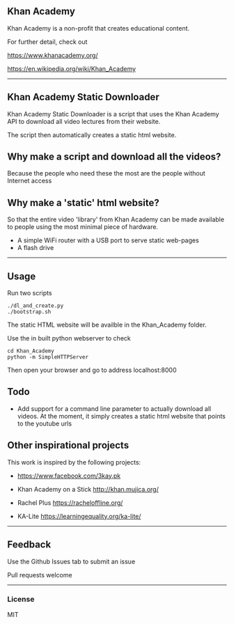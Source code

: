 ## Khan Academy ##

Khan Academy is a non-profit that creates educational content.

For further detail, check out

https://www.khanacademy.org/

https://en.wikipedia.org/wiki/Khan_Academy

---
## Khan Academy Static Downloader ##

Khan Academy Static Downloader is a script that uses the Khan Academy API to download all video lectures from their website.

The script then automatically creates a static html website.

## Why make a script and download all the videos? ##

Because the people who need these the most are the people without Internet access

## Why make a 'static' html website? ##

So that the entire video 'library' from Khan Academy can be made available to people using the most minimal piece of hardware.
- A simple WiFi router with a USB port to serve static web-pages
- A flash drive

---

## Usage ## 

Run two scripts

	./dl_and_create.py
	./bootstrap.sh

The static HTML website will be availble in the Khan_Academy folder.

Use the in built python webserver to check

	cd Khan_Academy
	python -m SimpleHTTPServer

Then open your browser and go to address localhost:8000

## Todo ##

- Add support for a command line parameter to actually download all videos.
  At the moment, it simply creates a static html website that points to the youtube urls

## Other inspirational projects ##

This work is inspired by the following projects:

- https://www.facebook.com/3kay.pk

- Khan Academy on a Stick http://khan.mujica.org/

- Rachel Plus https://racheloffline.org/

- KA-Lite https://learningequality.org/ka-lite/

---

## Feedback ##

Use the Github Issues tab to submit an issue

Pull requests welcome

---

### License ###

MIT

